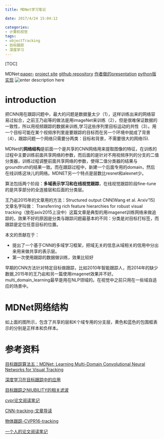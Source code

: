 ```yaml
---
title: MDNet学习笔记

date: 2017/4/24 15:04:12

categories:
- 计算机视觉
tags:
- objectTracking
- 目标跟踪
- 深度学习
---
```

[TOC]

MDNet:[paper-](https://arxiv.org/pdf/1510.07945v2.pdf)
[project site](http://cvlab.postech.ac.kr/research/mdnet/)
[github repository](https://github.com/HyeonseobNam/MDNet)
[作者做的presentation](http://votchallenge.net/vot2015/download/presentation_Hyeonseob.pdf)
[python版实现](https://github.com/edgelord/MDNet)
![enter description here][1]
<!--more-->

# introduction
把CNN用在跟踪问题中，最大的问题是数据量太少（1），这样训练出来的网络容易过拟合，之前王乃岩等的做法是用imageNet来训练（2），但是很难保证数据的一致性，所以用视频跟踪的数据来训练,学习这些序列里目标运动的共性（3）。用一个目标可能在某个视频序列里是要跟踪的目标而在另一个环境中就成了背景（4），跟踪问题一个网络只需要分两类：目标和背景，不需要很大的网络(5).


MDNet的**网络结构**是前面一个是共享的CNN网络用来提取图像的特征，在训练的过程中主要训练前面共享网络的参数，而后面的是针对不用视频序列的分支的二值分类器，训练过程调整前面共享网络的参数，使得二值分类器的结果与groundtruth的结果一致。而在跟踪过程中，新建一个后面专用的domain，然后在线训练这块儿的网络。MDNET另一个特点是层数比resnet和alexnet少。


算法包括两个阶段：**多域表示学习和在线视觉跟踪**，在线视觉跟踪阶段fine-tune的是共享部分的全连接层和后面的分类层。

王乃岩2015年的文章用的方法：Structured output CNN[Wang et al. Arxiv’15] 文章名字叫做： Transferring rich feature hierarchies for robust visual tracking（放在axiv2015上没中）这篇文章是典型的用imagenet训练网络来做追踪的，效果不好的原因是分类与跟踪问题最基本的不同：分类是对目标打标签，而跟踪是定位任意目标的位置。

本文的贡献在于：
- 提出了一个基于CNN的多域学习框架，把域无关的信息从域相关的信用中分出来用来做共享的表示层。
- 第一次使用跟踪的数据做训练，效果比较好

早期的CNN方法针对特定目标做跟踪，比如2010年智能跟踪人，而2014年的缺少数据,2015年的王乃岩和另一篇使用imagenet效果并不好。multi_domain_learning最早是用在NLP领域的。在视觉中之前只用在一些域自适应的场景中。

# MDNet网络结构
如上面的图所示，包含了共享的层和K个域专用的分支层，黄色和蓝色的包围框表示的分别是正样本和负样本。





# 参考资料 

[目标跟踪算法五：MDNet: Learning Multi-Domain Convolutional Neural Networks for Visual Tracking](https://zhuanlan.zhihu.com/p/25312850)

[深度学习在目标跟踪中的应用](https://zhuanlan.zhihu.com/p/22334661)

[目标跟踪之NIUBILITY的相关滤波](https://zhuanlan.zhihu.com/DCF-tracking)

[cvpr论文阅读笔记](http://www.cnblogs.com/wangxiaocvpr/)

[CNN-tracking-文章导读](http://blog.csdn.net/ben_ben_niao/article/details/51315000)




[物体跟踪-CVPR16-tracking](http://blog.csdn.net/ben_ben_niao/article/details/52072659)


[一个人的论文阅读笔记](http://blog.csdn.net/u012905422/article/category/6223501)


  [1]: https://www.github.com/DragonFive/CVBasicOp/raw/master/1493027913275.jpg "1493027913275"